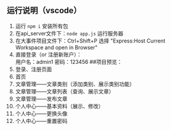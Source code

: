 
## 运行说明（vscode）
 1. 运行 `npm i` 安装所有包
 2. 在api_server文件下：`node app.js` 运行服务器
 3. 在大事件项目文件下：Ctrl+Shift+P 选择 "Express:Host Current Workspace and open in Browser"
 4. 直接登录（or 注册新账户）：  
  用户名：admin1 密码：123456
##项目预览：
1. 登录、注册页面  
2. 首页
3. 文章管理——文章类别（添加类别、展示类别功能）
4. 文章管理——文章列表（查询、展示文章）
5. 文章管理——发布文章
6. 个人中心——基本资料（展示、修改）
7. 个人中心——更换头像
8. 个人中心——重置密码

